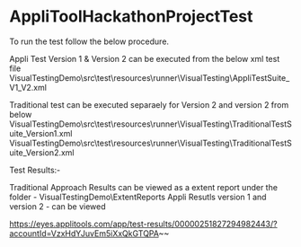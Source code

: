 # AppliToolHackathonProjectTest

To run the test follow the below procedure.

Appli Test Version 1 & Version 2 can be executed from the below xml test file 
VisualTestingDemo\src\test\resources\runner\VisualTesting\AppliTestSuite_V1_V2.xml


Traditional test can be executed separaely for Version 2 and version 2 from below
VisualTestingDemo\src\test\resources\runner\VisualTesting\TraditionalTestSuite_Version1.xml
VisualTestingDemo\src\test\resources\runner\VisualTesting\TraditionalTestSuite_Version2.xml

Test Results:-

Traditional Approach Results can be viewed as a extent report under the folder - VisualTestingDemo\ExtentReports
Appli Resutls version 1 and version 2 - can be viewed 

https://eyes.applitools.com/app/test-results/00000251827294982443/?accountId=VzxHdYJuvEm5iXxQkGTQPA~~

